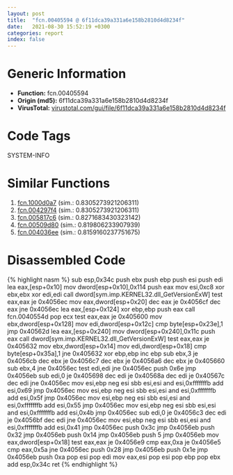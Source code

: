 ```yaml
---
layout: post
title:  "fcn.00405594 @ 6f11dca39a331a6e158b2810d4d8234f"
date:   2021-08-30 15:52:19 +0300
categories: report
index: false
---
```


# Generic Information
- **Function:** fcn.00405594
- **Origin (md5):** 6f11dca39a331a6e158b2810d4d8234f
- **VirusTotal:** [virustotal.com/gui/file/6f11dca39a331a6e158b2810d4d8234f][virustotal_ref]

# Code Tags
<span class="tag" id="SYSTEM-INFO">SYSTEM-INFO</span>


# Similar Functions

1. [fcn.1000d0a7][similar_1_ref] (sim.: 0.8305273921206311)
2. [fcn.004297f4][similar_2_ref] (sim.: 0.8305273921206311)
3. [fcn.005817c6][similar_3_ref] (sim.: 0.8271683430323142)
4. [fcn.00509d80][similar_4_ref] (sim.: 0.819806233907939)
5. [fcn.004036ee][similar_5_ref] (sim.: 0.8159160237751675)


# Disassembled Code

{% highlight nasm %}
sub esp,0x34c
push ebx
push ebp
push esi
push edi
lea eax,[esp+0x10]
mov dword[esp+0x10],0x114
push eax
mov esi,0xc8
xor ebx,ebx
xor edi,edi
call dword[sym.imp.KERNEL32.dll_GetVersionExW]
test eax,eax
je 0x4056ec
mov eax,dword[esp+0x20]
dec eax
je 0x4056cf
dec eax
jne 0x4056ec
lea eax,[esp+0x124]
xor ebp,ebp
push eax
call fcn.0040554d
pop ecx
test eax,eax
je 0x405600
mov ebx,dword[esp+0x128]
mov edi,dword[esp+0x12c]
cmp byte[esp+0x23e],1
jmp 0x40562d
lea eax,[esp+0x240]
mov dword[esp+0x240],0x11c
push eax
call dword[sym.imp.KERNEL32.dll_GetVersionExW]
test eax,eax
je 0x405632
mov ebx,dword[esp+0x14]
mov edi,dword[esp+0x18]
cmp byte[esp+0x35a],1
jne 0x405632
xor ebp,ebp
inc ebp
sub ebx,3
je 0x4056cb
dec ebx
je 0x4056c7
dec ebx
je 0x4056a6
dec ebx
je 0x405660
sub ebx,4
jne 0x4056ec
test edi,edi
jne 0x4056ec
push 0x6e
jmp 0x4056eb
sub edi,0
je 0x405698
dec edi
je 0x40568a
dec edi
je 0x40567c
dec edi
jne 0x4056ec
mov esi,ebp
neg esi
sbb esi,esi
and esi,0xfffffffb
add esi,0x69
jmp 0x4056ec
mov esi,ebp
neg esi
sbb esi,esi
and esi,0xfffffffb
add esi,0x5f
jmp 0x4056ec
mov esi,ebp
neg esi
sbb esi,esi
and esi,0xfffffffb
add esi,0x55
jmp 0x4056ec
mov esi,ebp
neg esi
sbb esi,esi
and esi,0xfffffffb
add esi,0x4b
jmp 0x4056ec
sub edi,0
je 0x4056c3
dec edi
je 0x4056bf
dec edi
jne 0x4056ec
mov esi,ebp
neg esi
sbb esi,esi
and esi,0xfffffffb
add esi,0x41
jmp 0x4056ec
push 0x3c
jmp 0x4056eb
push 0x32
jmp 0x4056eb
push 0x14
jmp 0x4056eb
push 5
jmp 0x4056eb
mov eax,dword[esp+0x18]
test eax,eax
je 0x4056e9
cmp eax,0xa
je 0x4056e5
cmp eax,0x5a
jne 0x4056ec
push 0x28
jmp 0x4056eb
push 0x1e
jmp 0x4056eb
push 0xa
pop esi
pop edi
mov eax,esi
pop esi
pop ebp
pop ebx
add esp,0x34c
ret
{% endhighlight %}


[similar_1_ref]: /report/fcn.1000d0a7@481b545f5c18f2fce1caac67ddc419e8
[similar_2_ref]: /report/fcn.004297f4@44e1ffcf4e71f4505c09d520fd75f1e4
[similar_3_ref]: /report/fcn.005817c6@7453c96a6fbd42ec690b8deb53eafcba
[similar_4_ref]: /report/fcn.00509d80@e2ba7f10eb234338a49853c34d7d9c56
[similar_5_ref]: /report/fcn.004036ee@858dbd4ce0c289ef03f5cd172ced5d27
[virustotal_ref]: https://www.virustotal.com/gui/file/6f11dca39a331a6e158b2810d4d8234f
